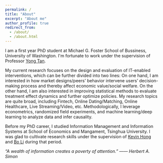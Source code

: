 ```yaml
---
permalink: /
title: "About"
excerpt: "About me"
author_profile: true
redirect_from: 
  - /about/
  - /about.html
---
```


I am a first year PhD student at Michael G. Foster School of Bussiness, University of Washington. I'm fortunate to work under the supervision of Professor [Yong Tan](http://faculty.washington.edu/ytan/index.htm).

My current research focuses on the design and evaluation of IT-enabled interventions, which can be further divided into two lines: On one hand, I am interested in how market designs/peers' behavior intervene users’ decision-making process and thereby affect economic value/social welfare. On the other hand, I am also interested in improving statistical methods to evaluate treatment effect dynamics and further optimize policies. My research topics are quite broad, including Fintech, Online Dating/Matching, Online Healthcare, Live Streaming/Video, etc. Methodologically, I leverage econometrics, randomized field experiments, and machine learning/deep learning to analyze data and infer causality.

Before my PhD career, I studied Information Management and Information Systems at School of Economics and Mangament, Tsinghua University. I was glad to cultivate research skills under the supervision of [Kevin Hong](http://kevinhong.me/) and [Bo Li](http://www.sem.tsinghua.edu.cn/en/libo) during that period.

*“A wealth of information creates a poverty of attention.” —— Herbert A. Simon*
